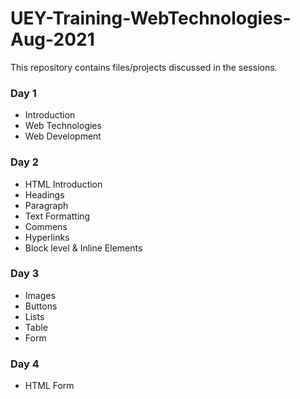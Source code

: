 # UEY-Training-WebTechnologies-Aug-2021
This repository contains files/projects discussed in the sessions.



### Day 1
- Introduction 
- Web Technologies
- Web Development
### Day 2
- HTML Introduction
- Headings
- Paragraph
- Text Formatting
- Commens
- Hyperlinks
- Block level & Inline Elements
### Day 3
- Images
- Buttons
- Lists
- Table
- Form
### Day 4
- HTML Form
